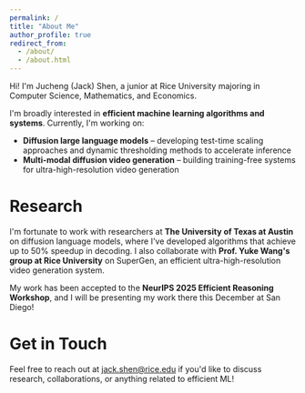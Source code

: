 ```yaml
---
permalink: /
title: "About Me"
author_profile: true
redirect_from: 
  - /about/
  - /about.html
---
```


Hi! I'm Jucheng (Jack) Shen, a junior at Rice University majoring in Computer Science, Mathematics, and Economics.

I'm broadly interested in **efficient machine learning algorithms and systems**. Currently, I'm working on:
- **Diffusion large language models** – developing test-time scaling approaches and dynamic thresholding methods to accelerate inference
- **Multi-modal diffusion video generation** – building training-free systems for ultra-high-resolution video generation

Research
======
I'm fortunate to work with researchers at **The University of Texas at Austin** on diffusion language models, where I've developed algorithms that achieve up to 50% speedup in decoding. I also collaborate with **Prof. Yuke Wang's group at Rice University** on SuperGen, an efficient ultra-high-resolution video generation system.

My work has been accepted to the **NeurIPS 2025 Efficient Reasoning Workshop**, and I will be presenting my work there this December at San Diego!

Get in Touch
======
Feel free to reach out at [jack.shen@rice.edu](mailto:jack.shen@rice.edu) if you'd like to discuss research, collaborations, or anything related to efficient ML!
